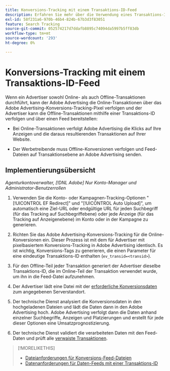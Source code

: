 ```yaml
---
title: Konversions-Tracking mit einem Transaktions-ID-Feed
description: Erfahren Sie mehr über die Verwendung eines Transaktions-ID-Feeds für Konversions-Tracking-Daten.
exl-id: 58f231a6-970b-46b4-824b-67b3d3f83051
feature: Search Tracking
source-git-commit: 052574217d7ddafb8895c74094da5997b5ff83db
workflow-type: tm+mt
source-wordcount: '293'
ht-degree: 0%

---
```


# Konversions-Tracking mit einem Transaktions-ID-Feed

Wenn ein Advertiser sowohl Online- als auch Offline-Transaktionen durchführt, kann der Adobe Advertising die Online-Transaktionen über das Adobe Advertising-Konversions-Tracking-Pixel verfolgen und der Advertiser kann die Offline-Transaktionen mithilfe einer Transaktions-ID verfolgen und über einen Feed bereitstellen:

* Bei Online-Transaktionen verfolgt Adobe Advertising die Klicks auf Ihre Anzeigen und die daraus resultierenden Transaktionen auf Ihrer Website.

* Der Werbetreibende muss Offline-Konversionen verfolgen und Feed-Dateien auf Transaktionsebene an Adobe Advertising senden.

## Implementierungsübersicht

*Agenturkontoverwalter, [!DNL Adobe] Nur Konto-Manager und Administrator-Benutzerrollen*

1. Verwenden Sie die Konto- oder Kampagnen-Tracking-Optionen &quot;[!UICONTROL EF Redirect]&quot; und &quot;[!UICONTROL Auto Upload]&quot;, um automatisch eine Ziel-URL oder endgültige URL für jeden Suchbegriff (für das Tracking auf Suchbegriffebene) oder jede Anzeige (für das Tracking auf Anzeigenebene) im Konto oder in der Kampagne zu generieren.

1. Richten Sie das Adobe Advertising-Konversions-Tracking für die Online-Konversionen ein. Dieser Prozess ist mit dem für Advertiser mit pixelbasiertem Konversions-Tracking in Adobe Advertising identisch. Es ist wichtig, Konversions-Tags zu generieren, die einen Parameter für eine eindeutige Transaktions-ID enthalten (`ev_transid=<transid>`).

1. Für den Offline-Teil jeder Transaktion generiert der Advertiser dieselbe Transaktions-ID, die im Online-Teil der Transaktion verwendet wurde, um ihn in die Feed-Datei aufzunehmen.

1. Der Advertiser lädt eine Datei mit der [erforderliche Konversionsdaten](/help/search-social-commerce/tracking/feed-transaction-id-data-requirements.md) zum angegebenen Serverstandort.

1. Der technische Dienst analysiert die Konversionsdaten in den hochgeladenen Dateien und lädt die Daten dann in den Adobe Advertising hoch. Adobe Advertising verfolgt dann die Daten anhand einzelner Suchbegriffe, Anzeigen und Platzierungen und erstellt für jede dieser Optionen eine Umsatzprognostizierung.

1. Der technische Dienst validiert die verarbeiteten Daten mit den Feed-Daten und prüft alle [verwaiste Transaktionen](/help/search-social-commerce/glossary.md#o-p).

>[!MORELIKETHIS]
>
>* [Dateianforderungen für Konversions-Feed-Dateien](feed-file-requirements.md)
>* [Datenanforderungen für Daten-Feeds mit einer Transaktions-ID](/help/search-social-commerce/tracking/feed-transaction-id-data-requirements.md)
